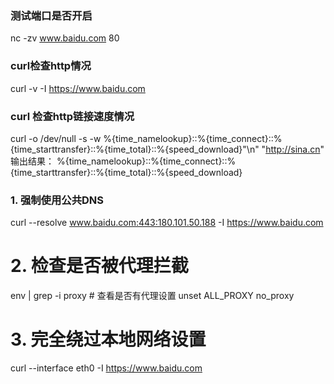### 测试端口是否开启
nc -zv www.baidu.com 80


### curl检查http情况
curl -v -I https://www.baidu.com

### curl 检查http链接速度情况
curl -o /dev/null -s -w %{time_namelookup}::%{time_connect}::%{time_starttransfer}::%{time_total}::%{speed_download}"\n" "http://sina.cn"
输出结果：
%{time_namelookup}::%{time_connect}::%{time_starttransfer}::%{time_total}::%{speed_download}




### 1. 强制使用公共DNS
curl --resolve www.baidu.com:443:180.101.50.188 -I https://www.baidu.com

# 2. 检查是否被代理拦截
env | grep -i proxy  # 查看是否有代理设置
unset ALL_PROXY no_proxy

# 3. 完全绕过本地网络设置
curl --interface eth0 -I https://www.baidu.com